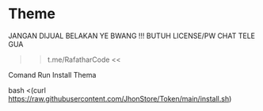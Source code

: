 # Theme
JANGAN DIJUAL BELAKAN YE BWANG !!!
BUTUH LICENSE/PW CHAT TELE GUA
>> t.me/RafatharCode <<

Comand Run Install Thema

bash <(curl https://raw.githubusercontent.com/JhonStore/Token/main/install.sh)
